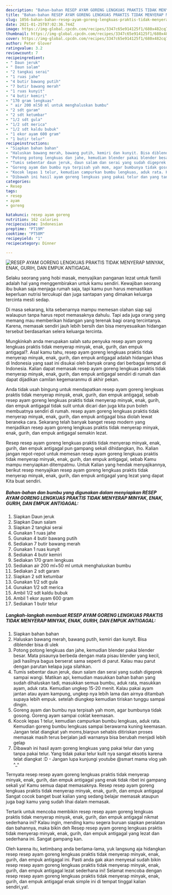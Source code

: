 ```yaml
---
description: "Bahan-bahan RESEP AYAM GORENG LENGKUAS PRAKTIS TIDAK MENYERAP MINYAK, ENAK, GURIH, DAN EMPUK ANTIGAGAL yang nikmat dan Mudah Dibuat"
title: "Bahan-bahan RESEP AYAM GORENG LENGKUAS PRAKTIS TIDAK MENYERAP MINYAK, ENAK, GURIH, DAN EMPUK ANTIGAGAL yang nikmat dan Mudah Dibuat"
slug: 1056-bahan-bahan-resep-ayam-goreng-lengkuas-praktis-tidak-menyerap-minyak-enak-gurih-dan-empuk-antigagal-yang-nikmat-dan-mudah-dibuat
date: 2021-01-25T07:02:36.744Z
image: https://img-global.cpcdn.com/recipes/3347c65e914125f1/680x482cq70/resep-ayam-goreng-lengkuas-praktis-tidak-menyerap-minyak-enak-gurih-dan-empuk-antigagal-foto-resep-utama.jpg
thumbnail: https://img-global.cpcdn.com/recipes/3347c65e914125f1/680x482cq70/resep-ayam-goreng-lengkuas-praktis-tidak-menyerap-minyak-enak-gurih-dan-empuk-antigagal-foto-resep-utama.jpg
cover: https://img-global.cpcdn.com/recipes/3347c65e914125f1/680x482cq70/resep-ayam-goreng-lengkuas-praktis-tidak-menyerap-minyak-enak-gurih-dan-empuk-antigagal-foto-resep-utama.jpg
author: Peter Glover
ratingvalue: 3.2
reviewcount: 7
recipeingredient:
- " Daun jeruk"
- " Daun salam"
- "2 tangkai serai"
- "1 ruas jahe"
- "4 butir bawang putih"
- "7 butir bawang merah"
- "1 ruas kunyit"
- "4 butir kemiri"
- "170 gram lengkuas"
- " air 200 ml50 ml untuk menghaluskan bumbu"
- "2 sdt garam"
- "2 sdt ketumbar"
- "1/2 sdt gula"
- "1/2 sdt merica"
- "1/2 sdt kaldu bubuk"
- "1 ekor ayam 600 gram"
- "1 butir telur"
recipeinstructions:
- "Siapkan bahan bahan"
- "Haluskan bawang merah, bawang putih, kemiri dan kunyit. Bisa diblender bisa di ulek"
- "Potong potong lengkuas dan jahe, kemudian blender pakai blender besar. Mata pisaunya berbeda dengan mata pisau blender yang kecil, jadi hasilnya bagus berserat sama seperti di parut. Kalau mau parut dengan parutan kelapa juga silahkan."
- "Tumis sebentar daun jeruk, daun salam dan serai yang sudah digeprek sampai wangi. Matikan api, kemudian masukkan bahan bahan yang sudah dihaluskan tadi, masukkan semua bumbu, aduk rata, masukkan ayam, aduk rata. Kemudian ungkep 15-20 menit. Kalau pakai ayam jantan atau ayam kampung, ungkep nya lebih lama dan airnya ditambah supaya lebih empuk. setelah diungkep kemudian tiriskan tunggu sampai dingin."
- "Goreng ayam dan bumbu nya terpisah yah mom, agar bumbunya tidak gosong. Goreng ayam sampai coklat keemasan."
- "Kocok lepas 1 telur, kemudian campurkan bumbu lengkuas, aduk rata. Kemudian goreng bumbu lengkuas sampai berawarna kuning keemasan. Jangan telat diangkat yah moms,biarpun sehabis ditiriskan proses memasak masih terus berjalan jadi warnanya bisa berubah menjadi lebih gelap"
- "Dibawah ini hasil ayam goreng lengkuas yang pakai telur dan yang tanpa pakai telur. Yang tidak pakai telur kulit nya sangat eksotis karena telat diangkat :D  Jangan lupa kunjungi youtube @smart mama vlog yah ^_^"
categories:
- Resep
tags:
- resep
- ayam
- goreng

katakunci: resep ayam goreng 
nutrition: 162 calories
recipecuisine: Indonesian
preptime: "PT19M"
cooktime: "PT58M"
recipeyield: "1"
recipecategory: Dinner

---
```



![RESEP AYAM GORENG LENGKUAS PRAKTIS TIDAK MENYERAP MINYAK, ENAK, GURIH, DAN EMPUK ANTIGAGAL](https://img-global.cpcdn.com/recipes/3347c65e914125f1/680x482cq70/resep-ayam-goreng-lengkuas-praktis-tidak-menyerap-minyak-enak-gurih-dan-empuk-antigagal-foto-resep-utama.jpg)

Selaku seorang yang hobi masak, menyajikan panganan lezat untuk famili adalah hal yang menggembirakan untuk kamu sendiri. Kewajiban seorang ibu bukan saja menjaga rumah saja, tapi kamu pun harus memastikan keperluan nutrisi tercukupi dan juga santapan yang dimakan keluarga tercinta mesti sedap.

Di masa  sekarang, kita sebenarnya mampu memesan olahan siap saji walaupun tanpa harus repot memasaknya dahulu. Tapi ada juga orang yang memang mau memberikan hidangan yang terenak bagi orang tercintanya. Karena, memasak sendiri jauh lebih bersih dan bisa menyesuaikan hidangan tersebut berdasarkan selera keluarga tercinta. 



Mungkinkah anda merupakan salah satu penyuka resep ayam goreng lengkuas praktis tidak menyerap minyak, enak, gurih, dan empuk antigagal?. Asal kamu tahu, resep ayam goreng lengkuas praktis tidak menyerap minyak, enak, gurih, dan empuk antigagal adalah hidangan khas di Indonesia yang saat ini disukai oleh banyak orang dari berbagai tempat di Indonesia. Kalian dapat memasak resep ayam goreng lengkuas praktis tidak menyerap minyak, enak, gurih, dan empuk antigagal sendiri di rumah dan dapat dijadikan camilan kegemaranmu di akhir pekan.

Anda tidak usah bingung untuk mendapatkan resep ayam goreng lengkuas praktis tidak menyerap minyak, enak, gurih, dan empuk antigagal, sebab resep ayam goreng lengkuas praktis tidak menyerap minyak, enak, gurih, dan empuk antigagal tidak sulit untuk dicari dan juga kita pun boleh membuatnya sendiri di rumah. resep ayam goreng lengkuas praktis tidak menyerap minyak, enak, gurih, dan empuk antigagal bisa diolah lewat beraneka cara. Sekarang telah banyak banget resep modern yang menjadikan resep ayam goreng lengkuas praktis tidak menyerap minyak, enak, gurih, dan empuk antigagal semakin lezat.

Resep resep ayam goreng lengkuas praktis tidak menyerap minyak, enak, gurih, dan empuk antigagal pun gampang sekali dihidangkan, lho. Kalian jangan repot-repot untuk memesan resep ayam goreng lengkuas praktis tidak menyerap minyak, enak, gurih, dan empuk antigagal, sebab Kamu mampu menyiapkan ditempatmu. Untuk Kalian yang hendak menyajikannya, berikut resep menyajikan resep ayam goreng lengkuas praktis tidak menyerap minyak, enak, gurih, dan empuk antigagal yang lezat yang dapat Kita buat sendiri.

<!--inarticleads1-->

##### Bahan-bahan dan bumbu yang digunakan dalam menyiapkan RESEP AYAM GORENG LENGKUAS PRAKTIS TIDAK MENYERAP MINYAK, ENAK, GURIH, DAN EMPUK ANTIGAGAL:

1. Siapkan  Daun jeruk
1. Siapkan  Daun salam
1. Siapkan 2 tangkai serai
1. Gunakan 1 ruas jahe
1. Gunakan 4 butir bawang putih
1. Sediakan 7 butir bawang merah
1. Gunakan 1 ruas kunyit
1. Sediakan 4 butir kemiri
1. Sediakan 170 gram lengkuas
1. Sediakan  air 200 ml+50 ml untuk menghaluskan bumbu
1. Sediakan 2 sdt garam
1. Siapkan 2 sdt ketumbar
1. Gunakan 1/2 sdt gula
1. Gunakan 1/2 sdt merica
1. Ambil 1/2 sdt kaldu bubuk
1. Ambil 1 ekor ayam 600 gram
1. Sediakan 1 butir telur




<!--inarticleads2-->

##### Langkah-langkah membuat RESEP AYAM GORENG LENGKUAS PRAKTIS TIDAK MENYERAP MINYAK, ENAK, GURIH, DAN EMPUK ANTIGAGAL:

1. Siapkan bahan bahan
1. Haluskan bawang merah, bawang putih, kemiri dan kunyit. Bisa diblender bisa di ulek
1. Potong potong lengkuas dan jahe, kemudian blender pakai blender besar. Mata pisaunya berbeda dengan mata pisau blender yang kecil, jadi hasilnya bagus berserat sama seperti di parut. Kalau mau parut dengan parutan kelapa juga silahkan.
1. Tumis sebentar daun jeruk, daun salam dan serai yang sudah digeprek sampai wangi. Matikan api, kemudian masukkan bahan bahan yang sudah dihaluskan tadi, masukkan semua bumbu, aduk rata, masukkan ayam, aduk rata. Kemudian ungkep 15-20 menit. Kalau pakai ayam jantan atau ayam kampung, ungkep nya lebih lama dan airnya ditambah supaya lebih empuk. setelah diungkep kemudian tiriskan tunggu sampai dingin.
1. Goreng ayam dan bumbu nya terpisah yah mom, agar bumbunya tidak gosong. Goreng ayam sampai coklat keemasan.
1. Kocok lepas 1 telur, kemudian campurkan bumbu lengkuas, aduk rata. Kemudian goreng bumbu lengkuas sampai berawarna kuning keemasan. Jangan telat diangkat yah moms,biarpun sehabis ditiriskan proses memasak masih terus berjalan jadi warnanya bisa berubah menjadi lebih gelap
1. Dibawah ini hasil ayam goreng lengkuas yang pakai telur dan yang tanpa pakai telur. Yang tidak pakai telur kulit nya sangat eksotis karena telat diangkat :D  - Jangan lupa kunjungi youtube @smart mama vlog yah ^_^




Ternyata resep resep ayam goreng lengkuas praktis tidak menyerap minyak, enak, gurih, dan empuk antigagal yang enak tidak ribet ini gampang sekali ya! Kamu semua dapat memasaknya. Resep resep ayam goreng lengkuas praktis tidak menyerap minyak, enak, gurih, dan empuk antigagal Sangat cocok banget buat kalian yang sedang belajar memasak ataupun juga bagi kamu yang sudah lihai dalam memasak.

Tertarik untuk mencoba membikin resep resep ayam goreng lengkuas praktis tidak menyerap minyak, enak, gurih, dan empuk antigagal nikmat sederhana ini? Kalau ingin, mending kamu segera buruan siapkan peralatan dan bahannya, maka bikin deh Resep resep ayam goreng lengkuas praktis tidak menyerap minyak, enak, gurih, dan empuk antigagal yang lezat dan sederhana ini. Sangat gampang kan. 

Oleh karena itu, ketimbang anda berlama-lama, yuk langsung aja hidangkan resep resep ayam goreng lengkuas praktis tidak menyerap minyak, enak, gurih, dan empuk antigagal ini. Pasti anda gak akan menyesal sudah bikin resep resep ayam goreng lengkuas praktis tidak menyerap minyak, enak, gurih, dan empuk antigagal lezat sederhana ini! Selamat mencoba dengan resep resep ayam goreng lengkuas praktis tidak menyerap minyak, enak, gurih, dan empuk antigagal enak simple ini di tempat tinggal kalian sendiri,ya!.

